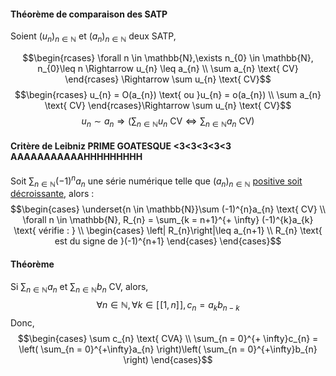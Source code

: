 #### Théorème de comparaison des SATP
Soient $(u_{n})_{n \in \mathbb{N}}$ et $(a_{n})_{n \in \mathbb{N}}$ deux SATP, 

$$\begin{rcases}
\forall n \in \mathbb{N},\exists n_{0} \in \mathbb{N},  n_{0}\leq n \Rightarrow u_{n} \leq a_{n} \\
\sum a_{n} \text{ CV}
\end{rcases} \Rightarrow \sum u_{n} \text{ CV}$$
$$\begin{rcases}
u_{n} = O(a_{n}) \text{ ou }u_{n} = o(a_{n}) \\
\sum a_{n} \text{ CV}
\end{rcases}\Rightarrow \sum u_{n} \text{ CV}$$
$$u_{n} \sim a_{n} \Rightarrow \left( \sum_{n \in \mathbb{N}} u_{n} \text{ CV} \Leftrightarrow \sum_{n \in \mathbb{N}} a_{n} \text{ CV} \right)$$

#### Critère de Leibniz PRIME GOATESQUE <3<3<3<3<3 AAAAAAAAAAAHHHHHHHHH
Soit $\sum_{n \in \mathbb{N}}(-1)^{n}a_{n}$ une série numérique telle que $(a_{n})_{n \in \mathbb{N}}$ <u>positive soit décroissante</u>, alors : 
$$\begin{cases}
\underset{n \in \mathbb{N}}\sum (-1)^{n}a_{n} \text{ CV} \\
\forall n \in \mathbb{N}, R_{n} = \sum_{k = n+1}^{+ \infty} (-1)^{k}a_{k} \text{ vérifie : } \\
\begin{cases}
\left| R_{n}\right|\leq a_{n+1} \\
R_{n} \text{ est du signe de }(-1)^{n+1}
\end{cases}
\end{cases}$$
#### Théorème
Si $\sum_{n \in \mathbb{N}} a_{n}$ et $\sum_{n \in \mathbb{N}}b_{n}$ CV, alors, 
$$\forall n \in \mathbb{N}, \forall k \in [\![1, n]\!],  c_{n} =a_{k}b_{n-k}$$
Donc,
$$\begin{cases}
\sum c_{n} \text{ CVA} \\
\sum_{n = 0}^{+ \infty}c_{n} = \left( \sum_{n = 0}^{+\infty}a_{n} \right)\left( \sum_{n = 0}^{+\infty}b_{n} \right)
\end{cases}$$
